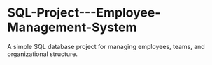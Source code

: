 # SQL-Project---Employee-Management-System
A simple SQL database project for managing employees, teams, and organizational structure.
